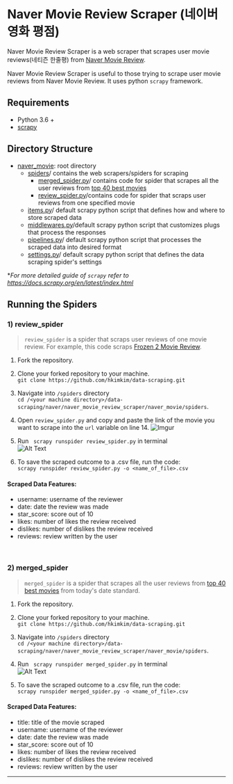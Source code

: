 # Naver Movie Review Scraper (네이버 영화 평점)

Naver Movie Review Scraper is a web scraper that scrapes user movie reviews(네티즌 한줄평) from [Naver Movie Review](https://movie.naver.com).

Naver Movie Review Scraper is useful to those trying to scrape user movie reviews from Naver Movie Review. It uses python `scrapy` framework.

## Requirements

* Python 3.6 +
* [scrapy](https://scrapy.org/)


## Directory Structure
* [naver_movie](https://github.com/hkimkim/data_scraping/tree/master/naver/naver_movie_review_scraper/naver_movie):  root directory
  * [spiders](https://github.com/hkimkim/data-scraping/tree/master/naver/naver_movie_review_scraper/naver_movie/spiders)/ contains the web scrapers/spiders for scraping
    * [merged_spider.py](https://github.com/hkimkim/data_scraping/blob/master/naver/naver_movie_review_scraper/naver_movie/spiders/merged_spider.py)/ contains code for spider that scrapes all the user reviews from [top 40 best movies](https://movie.naver.com/movie/sdb/rank/rmovie.nhn?sel=pnt&date=20200102)
    * [review_spider.py](https://github.com/hkimkim/data-scraping/blob/master/naver/naver_movie_review_scraper/naver_movie/spiders/review_spider.py)/contains code for spider that scraps user reviews from one specified movie
  * [items.py](https://github.com/hkimkim/data-scraping/blob/master/naver/naver_news_scraper/naver_news//items.py)/ default scrapy python script that defines how and where to store scraped data
  * [middlewares.py](https://github.com/hkimkim/data-scraping/blob/master/naver/naver_news_scraper/naver_news/middlewares.py)/default scrapy python script that customizes plugs that process the responses
  * [pipelines.py](https://github.com/hkimkim/data-scraping/blob/master/naver/naver_news_scraper/naver_news/pipelines.py)/ default scrapy python script that processes the scraped data into desired format
  * [settings.py](https://github.com/hkimkim/data-scraping/blob/master/naver/naver_news_scraper/naver_news/settings.py)/ default scrapy python script that defines the data scraping spider's settings


**For more detailed guide of `scrapy` refer to https://docs.scrapy.org/en/latest/index.html*

## Running the Spiders

### 1) review_spider

> `review_spider` is a spider that scraps user reviews of one movie review. For example, this code scraps [Frozen 2 Movie Review](https://movie.naver.com/movie/bi/mi/basic.nhn?code=136873).

1. Fork the repository.

2. Clone your forked repository to your machine.</br>
``` git clone https://github.com/hkimkim/data-scraping.git ```

3. Navigate into `/spiders` directory</br>
`cd /<your machine directory>/data-scraping/naver/naver_movie_review_scraper/naver_movie/spiders`.

4. Open `review_spider.py` and copy and paste the link of the movie you want to scrape into the `url` variable on line 14.
![Imgur](https://i.imgur.com/mSvQJDs.png)


5. Run <code> scrapy runspider review_spider.py</code> in terminal</br>
![Alt Text](https://media.giphy.com/media/iEvzrMb842gYMykC4L/giphy.gif)

6. To save the scraped outcome to a .csv file, run the code:</br> `scrapy runspider review_spider.py -o <name_of_file>.csv`

#### Scraped Data Features:
-   username: username of the reviewer
-   date: date the review was made
-   star_score: score out of 10
-   likes: number of likes the review received
-   dislikes: number of dislikes the review received
-   reviews: review written by the user

</br>

### 2) merged_spider

> `merged_spider` is a spider that scrapes all the user reviews from [top 40 best movies](https://movie.naver.com/movie/sdb/rank/rmovie.nhn?sel=pnt&date=20200102) from today's date standard.

1. Fork the repository.

2. Clone your forked repository to your machine.</br>
``` git clone https://github.com/hkimkim/data-scraping.git ```

3. Navigate into `/spiders` directory</br>
`cd /<your machine directory>/data-scraping/naver/naver_movie_review_scraper/naver_movie/spiders`.

4. Run <code> scrapy runspider merged_spider.py</code> in terminal </br>
![Alt Text](https://media.giphy.com/media/dxHtppiLTg5ySCJdDq/giphy.gif)

6. To save the scraped outcome to a .csv file, run the code:</br> `scrapy runspider merged_spider.py -o <name_of_file>.csv`

#### Scraped Data Features:
-   title: title of the movie scraped
-   username: username of the reviewer
-   date: date the review was made
-   star_score: score out of 10
-   likes: number of likes the review received
-   dislikes: number of dislikes the review received
-   reviews: review written by the user

***
